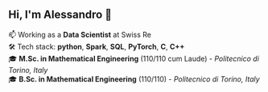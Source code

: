 ## Hi, I'm Alessandro 👋

📫 Working as a **Data Scientist** at Swiss Re<br/>
🛠️ Tech stack: **python**, **Spark**, **SQL**, **PyTorch**, **C**, **C++**<br/>
🎓 **M.Sc. in Mathematical Engineering** (110/110 cum Laude) - *Politecnico di Torino, Italy*<br/>
🎓 **B.Sc. in Mathematical Engineering** (110/110) - *Politecnico di Torino, Italy*<br/>




<!--
**alessandrobarilli/alessandrobarilli** is a ✨ _special_ ✨ repository because its `README.md` (this file) appears on your GitHub profile.

Here are some ideas to get you started:

- 🔭 I’m currently working on ...
- 🌱 I’m currently learning ...
- 👯 I’m looking to collaborate on ...
- 🤔 I’m looking for help with ...
- 💬 Ask me about ...
- 📫 How to reach me: ...
- 😄 Pronouns: ...
- ⚡ Fun fact: ...
-->
